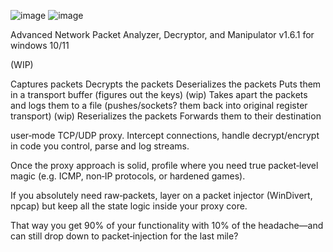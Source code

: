 ![image](https://github.com/user-attachments/assets/4ec25da0-e3ec-4c77-bf99-a7bf9c6fa69e)
![image](https://github.com/user-attachments/assets/cb89c585-efd5-4b97-9907-91e4d85774f8) 



Advanced Network Packet Analyzer, Decryptor, and Manipulator v1.6.1 for windows 10/11


(WIP)


Captures packets
Decrypts the packets
Deserializes the packets
Puts them in a transport buffer
(figures out the keys) (wip)
Takes apart the packets and logs them to a file
(pushes/sockets? them back into original register transport) (wip)
Reserializes the packets
Forwards them to their destination


user‑mode TCP/UDP proxy. Intercept connections, handle decrypt/encrypt in code you control, parse and log streams.

Once the proxy approach is solid, profile where you need true packet‑level magic (e.g. ICMP, non‑IP protocols, or hardened games).

If you absolutely need raw‑packets, layer on a packet injector (WinDivert, npcap) but keep all the state logic inside your proxy core.

That way you get 90% of your functionality with 10% of the headache—and can still drop down to packet‑injection for the last mile?

